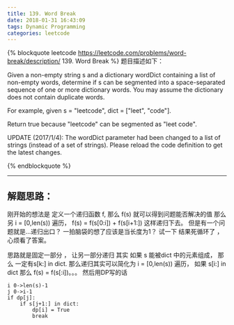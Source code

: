 ```yaml
---
title: 139. Word Break
date: 2018-01-31 16:43:09
tags: Dynamic Programming
categories: leetcode
---
```



{% blockquote  leetcode https://leetcode.com/problems/word-break/description/ 139. Word Break %}
题目描述如下：

Given a non-empty string s and a dictionary wordDict containing a list of non-empty words, determine if s can be segmented into a space-separated sequence of one or more dictionary words. You may assume the dictionary does not contain duplicate words.

For example, given
s = "leetcode",
dict = ["leet", "code"].

Return true because "leetcode" can be segmented as "leet code".

UPDATE (2017/1/4):
The wordDict parameter had been changed to a list of strings (instead of a set of strings). Please reload the code definition to get the latest changes.

{% endblockquote %}

---

## 解题思路：

刚开始的想法是 定义一个递归函数 f, 那么 f(s) 就可以得到问题能否解决的值
那么 另 i = [0,len(s)) 遍历， f(s) = f(s[0:i]) + f(s[i+1:]) 这样递归下去。
但是有一个问题就是...递归出口？
一拍脑袋的想了应该是当长度为1？
试一下 结果死循环了 ， 心烦看了答案。

思路就是固定一部分 ， 让另一部分递归
其实 如果 s 能被dict 中的元素组成， 那么 一定有s[k:] in dict.
那么递归其实可以简化为 i = [0,len(s)) 遍历， 如果 s[i:] in dict 那么 f(s) = f(s[:i])。。。
然后用DP写的话

    i 0->len(s)-1
    j 0->i-1
    if dp[j]:
        if s[j+1:] in dict:
            dp[i] = True
            break
